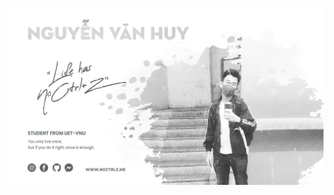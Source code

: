 <p align="center">
<a href='https://www.facebook.com/NoCtrlZ/'>
<img src="https://github.com/NoCtrlZ1110/NoCtrlZ1110/blob/master/cover/cover.png?raw=true   " alt="noctrlz1110" />
</p>
</a>
<p align="center">
